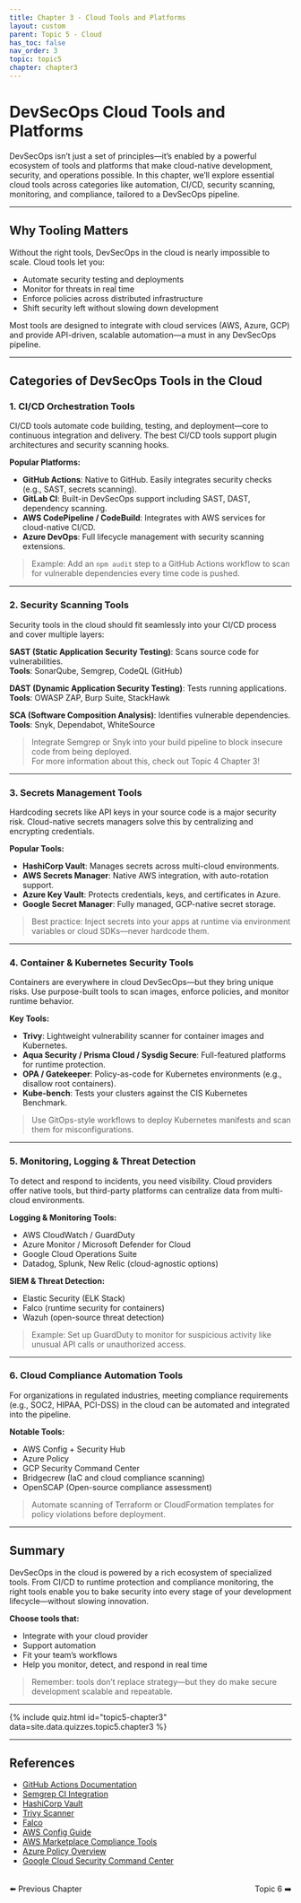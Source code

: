 ```yaml
---
title: Chapter 3 - Cloud Tools and Platforms
layout: custom
parent: Topic 5 - Cloud
has_toc: false
nav_order: 3
topic: topic5
chapter: chapter3
---
```


# DevSecOps Cloud Tools and Platforms

DevSecOps isn’t just a set of principles—it’s enabled by a powerful ecosystem of tools and platforms that make cloud-native development, security, and operations possible. In this chapter, we’ll explore essential cloud tools across categories like automation, CI/CD, security scanning, monitoring, and compliance, tailored to a DevSecOps pipeline.

---

## Why Tooling Matters

Without the right tools, DevSecOps in the cloud is nearly impossible to scale. Cloud tools let you:

- Automate security testing and deployments  
- Monitor for threats in real time  
- Enforce policies across distributed infrastructure  
- Shift security left without slowing down development  

Most tools are designed to integrate with cloud services (AWS, Azure, GCP) and provide API-driven, scalable automation—a must in any DevSecOps pipeline.

---

## Categories of DevSecOps Tools in the Cloud

### 1. CI/CD Orchestration Tools

CI/CD tools automate code building, testing, and deployment—core to continuous integration and delivery. The best CI/CD tools support plugin architectures and security scanning hooks.

**Popular Platforms:**

- **GitHub Actions**: Native to GitHub. Easily integrates security checks (e.g., SAST, secrets scanning).  
- **GitLab CI**: Built-in DevSecOps support including SAST, DAST, dependency scanning.  
- **AWS CodePipeline / CodeBuild**: Integrates with AWS services for cloud-native CI/CD.  
- **Azure DevOps**: Full lifecycle management with security scanning extensions.  

> Example: Add an `npm audit` step to a GitHub Actions workflow to scan for vulnerable dependencies every time code is pushed.

---

### 2. Security Scanning Tools

Security tools in the cloud should fit seamlessly into your CI/CD process and cover multiple layers:

**SAST (Static Application Security Testing)**: Scans source code for vulnerabilities.  
**Tools**: SonarQube, Semgrep, CodeQL (GitHub)

**DAST (Dynamic Application Security Testing)**: Tests running applications.  
**Tools**: OWASP ZAP, Burp Suite, StackHawk

**SCA (Software Composition Analysis)**: Identifies vulnerable dependencies.  
**Tools**: Snyk, Dependabot, WhiteSource

> Integrate Semgrep or Snyk into your build pipeline to block insecure code from being deployed.  
> For more information about this, check out Topic 4 Chapter 3!

---

### 3. Secrets Management Tools

Hardcoding secrets like API keys in your source code is a major security risk. Cloud-native secrets managers solve this by centralizing and encrypting credentials.

**Popular Tools:**

- **HashiCorp Vault**: Manages secrets across multi-cloud environments.  
- **AWS Secrets Manager**: Native AWS integration, with auto-rotation support.  
- **Azure Key Vault**: Protects credentials, keys, and certificates in Azure.  
- **Google Secret Manager**: Fully managed, GCP-native secret storage.  

> Best practice: Inject secrets into your apps at runtime via environment variables or cloud SDKs—never hardcode them.

---

### 4. Container & Kubernetes Security Tools

Containers are everywhere in cloud DevSecOps—but they bring unique risks. Use purpose-built tools to scan images, enforce policies, and monitor runtime behavior.

**Key Tools:**

- **Trivy**: Lightweight vulnerability scanner for container images and Kubernetes.  
- **Aqua Security / Prisma Cloud / Sysdig Secure**: Full-featured platforms for runtime protection.  
- **OPA / Gatekeeper**: Policy-as-code for Kubernetes environments (e.g., disallow root containers).  
- **Kube-bench**: Tests your clusters against the CIS Kubernetes Benchmark.  

> Use GitOps-style workflows to deploy Kubernetes manifests and scan them for misconfigurations.

---

### 5. Monitoring, Logging & Threat Detection

To detect and respond to incidents, you need visibility. Cloud providers offer native tools, but third-party platforms can centralize data from multi-cloud environments.

**Logging & Monitoring Tools:**

- AWS CloudWatch / GuardDuty  
- Azure Monitor / Microsoft Defender for Cloud  
- Google Cloud Operations Suite  
- Datadog, Splunk, New Relic (cloud-agnostic options)  

**SIEM & Threat Detection:**

- Elastic Security (ELK Stack)  
- Falco (runtime security for containers)  
- Wazuh (open-source threat detection)  

> Example: Set up GuardDuty to monitor for suspicious activity like unusual API calls or unauthorized access.

---

### 6. Cloud Compliance Automation Tools

For organizations in regulated industries, meeting compliance requirements (e.g., SOC2, HIPAA, PCI-DSS) in the cloud can be automated and integrated into the pipeline.

**Notable Tools:**

- AWS Config + Security Hub  
- Azure Policy  
- GCP Security Command Center  
- Bridgecrew (IaC and cloud compliance scanning)  
- OpenSCAP (Open-source compliance assessment)  

> Automate scanning of Terraform or CloudFormation templates for policy violations before deployment.

---

## Summary

DevSecOps in the cloud is powered by a rich ecosystem of specialized tools. From CI/CD to runtime protection and compliance monitoring, the right tools enable you to bake security into every stage of your development lifecycle—without slowing innovation.

**Choose tools that:**

- Integrate with your cloud provider  
- Support automation  
- Fit your team’s workflows  
- Help you monitor, detect, and respond in real time  

> Remember: tools don’t replace strategy—but they do make secure development scalable and repeatable.

---

{% include quiz.html
  id="topic5-chapter3"
  data=site.data.quizzes.topic5.chapter3
%}

---

## References

- [GitHub Actions Documentation](https://docs.github.com/en/actions)  
- [Semgrep CI Integration](https://semgrep.dev/docs/deployment/add-semgrep-to-ci)  
- [HashiCorp Vault](https://developer.hashicorp.com/vault)  
- [Trivy Scanner](https://github.com/aquasecurity/trivy)  
- [Falco](https://falco.org/)  
- [AWS Config Guide](https://docs.aws.amazon.com/config/latest/developerguide/evaluate-config.html)  
- [AWS Marketplace Compliance Tools](https://aws.amazon.com/marketplace/pp/prodview-yfh7zy22jbbt2)  
- [Azure Policy Overview](https://learn.microsoft.com/en-us/azure/governance/policy/overview)  
- [Google Cloud Security Command Center](https://cloud.google.com/security/products/security-command-center?hl=en)

<div style="display: flex; justify-content: space-between; margin-top: 2rem;">
  <a href="../chapter-2-cloud-in-devsecops/" style="text-decoration: none;">⬅️ Previous Chapter</a>
  <a href="../../Topic-6-DevSecOps-in-Industry/" style="text-decoration: none;">Topic 6 ➡️</a>
</div>
